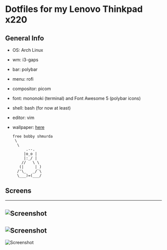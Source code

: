 # Dotfiles for my Lenovo Thinkpad x220

## General Info

- OS: Arch Linux

- wm: i3-gaps

- bar: polybar

- menu: rofi

- compositor: picom

- font: mononoki (terminal) and Font Awesome 5 (polybar icons)

- shell: bash (for now at least)

- editor: vim

- wallpaper: [here](https://i.imgur.com/phAQb7W.png)

	  
      free bobby shmurda 
       \
        \
            .--.
           |o_o |
           |:_/ |
          //   \ \
         (|     | )
        /'\_   _/`\
        \___)=(___/


## Screens
---
![Screenshot](https://i.imgur.com/uNkHdYk.jpg)
---
![Screenshot](https://i.imgur.com/f7p7GC1.png)
---
![Screenshot](https://i.imgur.com/NJ9T5bW.jpg)
